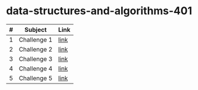 # data-structures-and-algorithms-401

|#|Subject|Link|
|-----|--------|--------|
|1   |Challenge 1|[link](./Challenge/ArrayReverse)|
|2   |Challenge 2|[link](./Challenge/Array-insert-shift)|
|3   |Challenge 3|[link](./Challenge/array-binary-search)|
|4   |Challenge 4|[link](./Challenge/InterView)|
|5   |Challenge 5|[link](./app)|